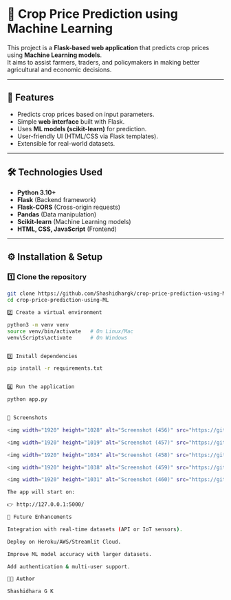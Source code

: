 # 🌾 Crop Price Prediction using Machine Learning

This project is a **Flask-based web application** that predicts crop prices using **Machine Learning models**.  
It aims to assist farmers, traders, and policymakers in making better agricultural and economic decisions.

---

## 📌 Features
- Predicts crop prices based on input parameters.
- Simple **web interface** built with Flask.
- Uses **ML models (scikit-learn)** for prediction.
- User-friendly UI (HTML/CSS via Flask templates).
- Extensible for real-world datasets.

---

## 🛠️ Technologies Used
- **Python 3.10+**
- **Flask** (Backend framework)
- **Flask-CORS** (Cross-origin requests)
- **Pandas** (Data manipulation)
- **Scikit-learn** (Machine Learning models)
- **HTML, CSS, JavaScript** (Frontend)

---

## ⚙️ Installation & Setup

### 1️⃣ Clone the repository
```bash
git clone https://github.com/Shashidhargk/crop-price-prediction-using-ML.git
cd crop-price-prediction-using-ML

2️⃣ Create a virtual environment

python3 -m venv venv
source venv/bin/activate   # On Linux/Mac
venv\Scripts\activate      # On Windows


3️⃣ Install dependencies

pip install -r requirements.txt


4️⃣ Run the application

python app.py


📸 Screenshots

<img width="1920" height="1028" alt="Screenshot (456)" src="https://github.com/user-attachments/assets/0bf505f9-5c1e-4923-8b11-c7f8f50b569d" />

<img width="1920" height="1019" alt="Screenshot (457)" src="https://github.com/user-attachments/assets/ac047746-38f7-4933-b620-6c015f7e7135" />

<img width="1920" height="1034" alt="Screenshot (458)" src="https://github.com/user-attachments/assets/95e4f9d9-7098-4101-87d0-9b209e23b89e" />

<img width="1920" height="1038" alt="Screenshot (459)" src="https://github.com/user-attachments/assets/87eadb0b-d653-426c-bda2-abba468bb36b" />

<img width="1920" height="1031" alt="Screenshot (460)" src="https://github.com/user-attachments/assets/7558f5c7-1f04-45db-90bb-45a725347534" />

The app will start on:

👉 http://127.0.0.1:5000/

🚀 Future Enhancements

Integration with real-time datasets (API or IoT sensors).

Deploy on Heroku/AWS/Streamlit Cloud.

Improve ML model accuracy with larger datasets.

Add authentication & multi-user support.

👨‍💻 Author

Shashidhara G K
